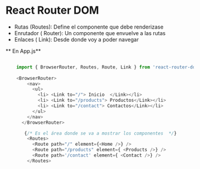 # React Router DOM

- Rutas (Routes): Define el componente que debe renderizase
- Enrutador ( Router): Un componente que envuelve a las rutas
- Enlaces ( Link): Desde donde voy a poder navegar


** En App.js**
``` js

    import { BrowserRouter, Routes, Route, Link } from 'react-router-dom'
    
    <BrowserRouter>
        <nav>
          <ul>
            <li> <Link to="/"> Inicio  </Link></li>
            <li> <Link to="/products"> Productos</Link></li>
            <li> <Link to="/contact"> Contactos</Link></li>
          </ul>
        </nav>
      </BrowserRouter>

       {/* Es el área donde se va a mostrar los componentes  */}
        <Routes>
          <Route path="/" element={<Home />} />
          <Route path="/products" element={ <Products />} />
          <Route path='/contact' element={ <Contact />} />
        </Routes>
```
